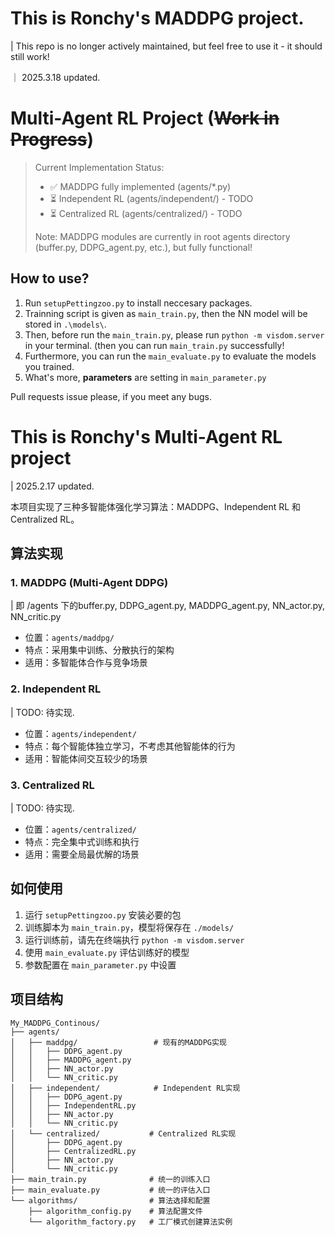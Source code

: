 # This is Ronchy's MADDPG project.
| This repo is no longer actively maintained, but feel free to use it - it should still work!

｜ 2025.3.18 updated.
# Multi-Agent RL Project (~~Work in Progress~~)
> Current Implementation Status:
> - ✅ MADDPG fully implemented (agents/*.py)
> - ⏳ Independent RL (agents/independent/) - TODO
> - ⏳ Centralized RL (agents/centralized/) - TODO
> 
> Note: MADDPG modules are currently in root agents directory (buffer.py, DDPG_agent.py, etc.), but fully functional!


## How to use? 
1. Run `setupPettingzoo.py` to install neccesary packages.
2. Trainning script is given as `main_train.py`, then the NN model will be stored in `.\models\`.
3. Then, before run the `main_train.py`, please run `python -m visdom.server` in your terminal. 
   (then you can run `main_train.py` successfully!
4. Furthermore, you can run the `main_evaluate.py` to evaluate the models you trained.
5. What's more, **parameters** are setting in `main_parameter.py`


Pull requests issue please, if you meet any bugs.



# This is Ronchy's Multi-Agent RL project
| 2025.2.17 updated.

本项目实现了三种多智能体强化学习算法：MADDPG、Independent RL 和 Centralized RL。

## 算法实现
### 1. MADDPG (Multi-Agent DDPG)
| 即 /agents 下的buffer.py, DDPG_agent.py, MADDPG_agent.py, NN_actor.py, NN_critic.py
- 位置：`agents/maddpg/`
- 特点：采用集中训练、分散执行的架构
- 适用：多智能体合作与竞争场景

### 2. Independent RL
| TODO: 待实现.
- 位置：`agents/independent/`
- 特点：每个智能体独立学习，不考虑其他智能体的行为
- 适用：智能体间交互较少的场景

### 3. Centralized RL
| TODO: 待实现.
- 位置：`agents/centralized/`
- 特点：完全集中式训练和执行
- 适用：需要全局最优解的场景

## 如何使用
1. 运行 `setupPettingzoo.py` 安装必要的包
2. 训练脚本为 `main_train.py`，模型将保存在 `./models/`
3. 运行训练前，请先在终端执行 `python -m visdom.server`
4. 使用 `main_evaluate.py` 评估训练好的模型
5. 参数配置在 `main_parameter.py` 中设置

## 项目结构
```tree
My_MADDPG_Continous/
├── agents/
│   ├── maddpg/                 # 现有的MADDPG实现
│   │   ├── DDPG_agent.py
│   │   ├── MADDPG_agent.py
│   │   ├── NN_actor.py
│   │   └── NN_critic.py
│   ├── independent/            # Independent RL实现
│   │   ├── DDPG_agent.py
│   │   ├── IndependentRL.py
│   │   ├── NN_actor.py
│   │   └── NN_critic.py
│   └── centralized/           # Centralized RL实现
│       ├── DDPG_agent.py
│       ├── CentralizedRL.py
│       ├── NN_actor.py
│       └── NN_critic.py
├── main_train.py              # 统一的训练入口
├── main_evaluate.py           # 统一的评估入口
└── algorithms/                # 算法选择和配置
    ├── algorithm_config.py    # 算法配置文件
    └── algorithm_factory.py   # 工厂模式创建算法实例